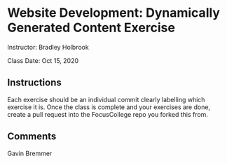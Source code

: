 # Website Development: Dynamically Generated Content Exercise
Instructor: Bradley Holbrook

Class Date: Oct 15, 2020

## Instructions

Each exercise should be an individual commit clearly labelling which exercise it is. Once the class is complete and your exercises are done, create a pull request into the FocusCollege repo you forked this from.

## Comments

Gavin Bremmer
